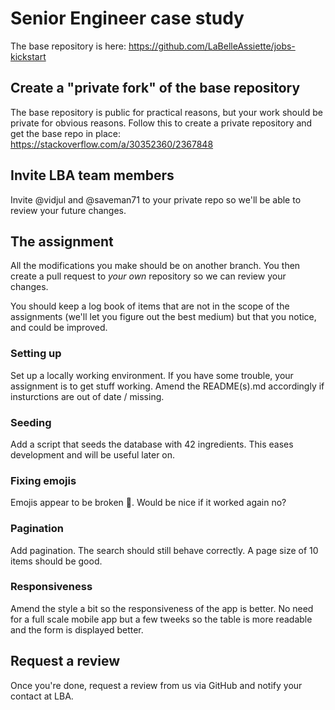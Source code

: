 # Senior Engineer case study

The base repository is here: https://github.com/LaBelleAssiette/jobs-kickstart

## Create a "private fork" of the base repository

The base repository is public for practical reasons, but your work should be private for obvious
reasons. Follow this to create a private repository and get the base repo in place: https://stackoverflow.com/a/30352360/2367848

## Invite LBA team members

Invite @vidjul and @saveman71 to your private repo so we'll be able to review your future changes.

## The assignment

All the modifications you make should be on another branch. You then create a pull request to _your own_ repository so we can review your changes.

You should keep a log book of items that are not in the scope of the assignments (we'll let you figure out the best medium) but that you notice, and could be improved.

### Setting up

Set up a locally working environment. If you have some trouble, your assignment is to get stuff working. Amend the README(s).md accordingly if insturctions are out of date / missing.

### Seeding

Add a script that seeds the database with 42 ingredients. This eases development and will be useful later on.

### Fixing emojis

Emojis appear to be broken 🤔. Would be nice if it worked again no?

### Pagination

Add pagination. The search should still behave correctly. A page size of 10 items should be good.

### Responsiveness

Amend the style a bit so the responsiveness of the app is better. No need for a full scale mobile app but a few tweeks so the table is more readable and the form is displayed better.

## Request a review

Once you're done, request a review from us via GitHub and notify your contact at LBA.
